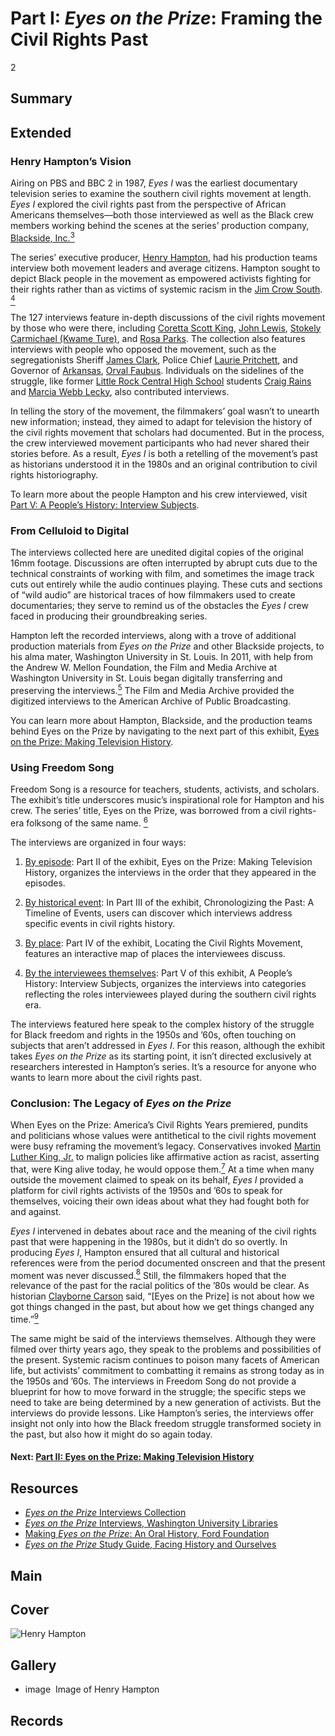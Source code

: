# Part I: *Eyes on the Prize*: Framing the Civil Rights Past

2

## Summary

## Extended

### Henry Hampton’s Vision

Airing on PBS and BBC 2 in 1987, *Eyes I* was the earliest documentary television series to examine the southern civil rights movement at length. *Eyes I* explored the civil rights past from the perspective of African Americans themselves—both those interviewed as well as the Black crew members working behind the scenes at the series’ production company, [Blackside, Inc.](/2-making-television-history#Blackside)[<sup>3</sup>](/exhibits/eotp/notes#3)   

The series’ executive producer, [Henry Hampton](/2-making-television-history#HenryHampton), had his production teams interview both movement leaders and average citizens. Hampton sought to depict Black people in the movement as empowered activists fighting for their rights rather than as victims of systemic racism in the [Jim Crow South](https://www.pbs.org/wgbh/americanexperience/features/freedom-riders-jim-crow-laws/). [<sup>4</sup>](/exhibits/eotp/notes#4)   

The 127 interviews feature in-depth discussions of the civil rights movement by those who were there, including [Coretta Scott King](https://americanarchive.org/catalog/cpb-aacip_151-542j679j5g), [John Lewis](https://americanarchive.org/catalog?f%5Bspecial_collections%5D%5B%5D=eotp-i-interviews&q=John+Lewis&utf8=%E2%9C%93&f%5baccess_types%5d%5b%5d=online), [Stokely Carmichael (Kwame Ture)](https://americanarchive.org/catalog/cpb-aacip_151-7659c6sr1g), and [Rosa Parks](https://americanarchive.org/catalog/cpb-aacip_151-610vq2sx12). The collection also features interviews with people who opposed the movement, such as the segregationists Sheriff [James Clark](https://americanarchive.org/catalog/cpb-aacip_151-q814m92882), Police Chief [Laurie Pritchett](https://americanarchive.org/catalog/cpb-aacip_151-sq8qb9w27j), and Governor of [Arkansas](https://civilrightstrail.com/state/arkansas/), [Orval Faubus](https://americanarchive.org/catalog/cpb-aacip_151-0k26970k16). Individuals on the sidelines of the struggle, like former [Little Rock Central High School](https://civilrightstrail.com/attraction/little-rock-central-high-school-national-historic-site/) students [Craig Rains](https://americanarchive.org/catalog/cpb-aacip_151-nz80k27945) and [Marcia Webb Lecky](https://americanarchive.org/catalog/cpb-aacip_151-wp9t14vm6c), also contributed interviews. 

In telling the story of the movement, the filmmakers’ goal wasn’t to unearth new information; instead, they aimed to adapt for television the history of the civil rights movement that scholars had documented. But in the process, the crew interviewed movement participants who had never shared their stories before. As a result, *Eyes I* is both a retelling of the movement’s past as historians understood it in the 1980s and an original contribution to civil rights historiography.

To learn more about the people Hampton and his crew interviewed, visit [Part V: A People’s History: Interview Subjects](/exhibits/eotp/5-interview-subjects/).

### From Celluloid to Digital

The interviews collected here are unedited digital copies of the original 16mm footage. Discussions are often interrupted by abrupt cuts due to the technical constraints of working with film, and sometimes the image track cuts out entirely while the audio continues playing. These cuts and sections of “wild audio” are historical traces of how filmmakers used to create documentaries; they serve to remind us of the obstacles the *Eyes I* crew faced in producing their groundbreaking series. 

Hampton left the recorded interviews, along with a trove of additional production materials from *Eyes on the Prize* and other Blackside projects, to his alma mater, Washington University in St. Louis. In 2011, with help from the Andrew W. Mellon Foundation, the Film and Media Archive at Washington University in St. Louis began digitally transferring and preserving the interviews.[<sup>5</sup>](/exhibits/eotp/notes#5) The Film and Media Archive provided the digitized interviews to the American Archive of Public Broadcasting.

You can learn more about Hampton, Blackside, and the production teams behind Eyes on the Prize by navigating to the next part of this exhibit, [Eyes on the Prize: Making Television History](/exhibits/eotp/2-making-television-history/).    

### Using Freedom Song

Freedom Song is a resource for teachers, students, activists, and scholars. The exhibit’s title underscores music’s inspirational role for Hampton and his crew. The series’ title, Eyes on the Prize, was borrowed from a civil rights-era folksong of the same name. [<sup>6</sup>](/exhibits/eotp/notes#6)

The interviews are organized in four ways:
1)	[By episode](/exhibits/eotp/2-making-television-history/): Part II of the exhibit, Eyes on the Prize: Making Television History, organizes the interviews in the order that they appeared in the episodes. 

2)	[By historical event](/exhibits/eotp/3-timeline-of-events/): In Part III of the exhibit, Chronologizing the Past: A Timeline of Events, users can discover which interviews address specific events in civil rights history.

3)	[By place](/exhibits/eotp/4-locating-the-movement/): Part IV of the exhibit, Locating the Civil Rights Movement, features an interactive map of places the interviewees discuss.

4)	[By the interviewees themselves](/exhibits/eotp/5-interview-subjects/): Part V of this exhibit, A People’s History: Interview Subjects, organizes the interviews into categories reflecting the roles interviewees played during the southern civil rights era. 

The interviews featured here speak to the complex history of the struggle for Black freedom and rights in the 1950s and ’60s, often touching on subjects that aren’t addressed in *Eyes I*. For this reason, although the exhibit takes *Eyes on the Prize* as its starting point, it isn’t directed exclusively at researchers interested in Hampton’s series. It’s a resource for anyone who wants to learn more about the civil rights past.

### Conclusion: The Legacy of *Eyes on the Prize*

When Eyes on the Prize: America’s Civil Rights Years premiered, pundits and politicians whose values were antithetical to the civil rights movement were busy reframing the movement’s legacy. Conservatives invoked [Martin Luther King, Jr.](https://thekingcenter.org/about-tkc/martin-luther-king-jr/) to malign policies like affirmative action as racist, asserting that, were King alive today, he would oppose them.[<sup>7</sup>](/exhibits/eotp/notes#7) At a time when many outside the movement claimed to speak on its behalf, *Eyes I* provided a platform for civil rights activists of the 1950s and ’60s to speak for themselves, voicing their own ideas about what they had fought both for and against.

*Eyes I* intervened in debates about race and the meaning of the civil rights past that were happening in the 1980s, but it didn’t do so overtly. In producing *Eyes I*, Hampton ensured that all cultural and historical references were from the period documented onscreen and that the present moment was never discussed.[<sup>8</sup>](/exhibits/eotp/notes#8) Still, the filmmakers hoped that the relevance of the past for the racial politics of the ’80s would be clear. As historian [Clayborne Carson](https://kinginstitute.stanford.edu/clayborne-carson) said, “[Eyes on the Prize] is not about how we got things changed in the past, but about how we get things changed any time.”[<sup>9</sup>](/exhibits/eotp/notes#9)

The same might be said of the interviews themselves. Although they were filmed over thirty years ago, they speak to the problems and possibilities of the present. Systemic racism continues to poison many facets of American life, but activists’ commitment to combatting it remains as strong today as in the 1950s and ’60s. The interviews in Freedom Song do not provide a blueprint for how to move forward in the struggle; the specific steps we need to take are being determined by a new generation of activists. But the interviews do provide lessons. Like Hampton’s series, the interviews offer insight not only into how the Black freedom struggle transformed society in the past, but also how it might do so again today.


#### Next: [Part II: Eyes on the Prize: Making Television History](/exhibits/eotp/2-making-television-history/)

## Resources

- [*Eyes on the Prize* Interviews Collection](https://americanarchive.org/special_collections/eotp-i-interviews)
- [*Eyes on the Prize* Interviews, Washington University Libraries](http://digital.wustl.edu/eyesontheprize/)
- [Making *Eyes on the Prize*: An Oral History, Ford Foundation](https://www.fordfoundation.org/just-matters/ford-forum/making-eyes-on-the-prize-an-oral-history/)
- [*Eyes on the Prize* Study Guide, Facing History and Ourselves](https://www.facinghistory.org/books-borrowing/eyes-prize-americas-civil-rights-movement)

## Main

## Cover
  <img title="Cover Image" alt="Henry Hampton" src="https://s3.amazonaws.com/americanarchive.org/exhibits/henry-hampton.jpg">

## Gallery
  - <a class="type">image</a>
    <img alt="" src="https://s3.amazonaws.com/americanarchive.org/exhibits/henry-hampton.jpg">
    <a class="caption-text">Image of Henry Hampton</a>

## Records
